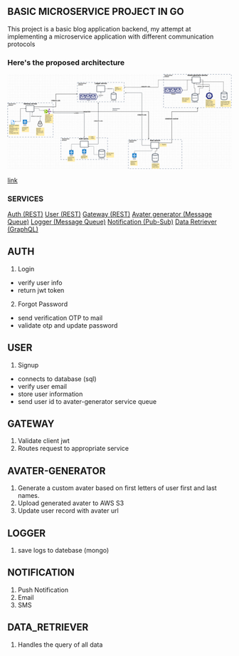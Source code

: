 ## BASIC MICROSERVICE PROJECT IN GO

This project is a basic blog application backend, my attempt at implementing a microservice application with different communication protocols

### Here's the proposed architecture 
![microservice-architecture image](microservice-architecture.png)

[link](https://drive.google.com/file/d/1xaSWEzuC7NARDynK8X6u38MIRKt9ptMt/view?usp=sharing)


### SERVICES
[Auth (REST)](#AUTH)
[User (REST)](#USER)
[Gateway (REST)](#GATEWAY)
[Avater generator (Message Queue)](#AVATER-GENERATOR)
[Logger (Message Queue)](#LOGGER)
[Notification (Pub-Sub)](#NOTIFICATION)
[Data Retriever (GraphQL)](#DATA_RETRIEVER)


## AUTH
1. Login
  - verify user info
  - return jwt token
2. Forgot Password
  - send verification OTP to mail
  - validate otp and update password

## USER
1. Signup
  - connects to database (sql)
  - verify user email
  - store user information
  - send user id to avater-generator service queue

## GATEWAY
1. Validate client jwt
2. Routes request to appropriate service
  
## AVATER-GENERATOR
1. Generate a custom avater based on first letters of user first and last names.
2. Upload generated avater to AWS S3
3. Update user record with avater url

## LOGGER
1. save logs to datebase (mongo)

## NOTIFICATION
1. Push Notification
2. Email
3. SMS

## DATA_RETRIEVER
1. Handles the query of all data